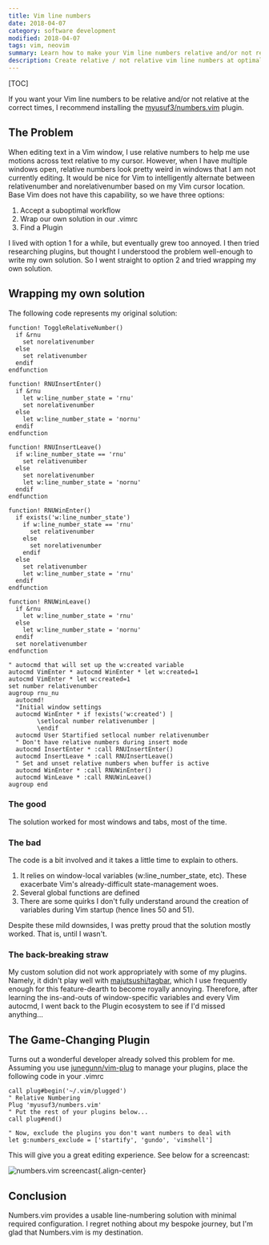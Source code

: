 ```yaml
---
title: Vim line numbers
date: 2018-04-07
category: software development
modified: 2018-04-07
tags: vim, neovim
summary: Learn how to make your Vim line numbers relative and/or not relative at optimal times.
description: Create relative / not relative vim line numbers at optimal times.
---
```


[TOC]

If you want your Vim line numbers to be relative and/or not relative at the correct times, I recommend installing the [myusuf3/numbers.vim](https://github.com/myusuf3/numbers.vim) plugin.

## The Problem

When editing text in a Vim window, I use relative numbers to help me use motions across text relative to my cursor. However, when I have multiple windows open, relative numbers look pretty weird in windows that I am not currently editing. It would be nice for Vim to intelligently alternate between relativenumber and norelativenumber based on my Vim cursor location. Base Vim does not have this capability, so we have three options:

1. Accept a suboptimal workflow
2. Wrap our own solution in our .vimrc
3. Find a Plugin

I lived with option 1 for a while, but eventually grew too annoyed. I then tried researching plugins, but thought I understood the problem well-enough to write my own solution. So I went straight to option 2 and tried wrapping my own solution.

## Wrapping my own solution

The following code represents my original solution:

```vim
function! ToggleRelativeNumber()
  if &rnu
    set norelativenumber
  else
    set relativenumber
  endif
endfunction

function! RNUInsertEnter()
  if &rnu
    let w:line_number_state = 'rnu'
    set norelativenumber
  else
    let w:line_number_state = 'nornu'
  endif
endfunction

function! RNUInsertLeave()
  if w:line_number_state == 'rnu'
    set relativenumber
  else
    set norelativenumber
    let w:line_number_state = 'nornu'
  endif
endfunction

function! RNUWinEnter()
  if exists('w:line_number_state')
    if w:line_number_state == 'rnu'
      set relativenumber
    else
      set norelativenumber
    endif
  else
    set relativenumber
    let w:line_number_state = 'rnu'
  endif
endfunction

function! RNUWinLeave()
  if &rnu
    let w:line_number_state = 'rnu'
  else
    let w:line_number_state = 'nornu'
  endif
  set norelativenumber
endfunction

" autocmd that will set up the w:created variable
autocmd VimEnter * autocmd WinEnter * let w:created=1
autocmd VimEnter * let w:created=1
set number relativenumber
augroup rnu_nu
  autocmd!
  "Initial window settings
  autocmd WinEnter * if !exists('w:created') |
        \setlocal number relativenumber |
        \endif
  autocmd User Startified setlocal number relativenumber
  " Don't have relative numbers during insert mode
  autocmd InsertEnter * :call RNUInsertEnter()
  autocmd InsertLeave * :call RNUInsertLeave()
  " Set and unset relative numbers when buffer is active
  autocmd WinEnter * :call RNUWinEnter()
  autocmd WinLeave * :call RNUWinLeave()
augroup end
```

### The good

The solution worked for most windows and tabs, most of the time.

### The bad

The code is a bit involved and it takes a little time to explain to others.

1. It relies on window-local variables (w:line_number_state, etc). These exacerbate Vim's already-difficult state-management woes.
2. Several global functions are defined
3. There are some quirks I don't fully understand around the creation of variables during Vim startup (hence lines 50 and 51).

Despite these mild downsides, I was pretty proud that the solution mostly worked. That is, until I wasn't.

### The back-breaking straw

My custom solution did not work appropriately with some of my plugins. Namely, it didn't play well with [majutsushi/tagbar](https://github.com/majutsushi/tagbar), which I use frequently enough for this feature-dearth to become royally annoying. Therefore, after learning the ins-and-outs of window-specific variables and every Vim autocmd, I went back to the Plugin ecosystem to see if I'd missed anything\...

## The Game-Changing Plugin

Turns out a wonderful developer already solved this problem for me. Assuming you use [junegunn/vim-plug](https://github.com/junegunn/vim-plug) to manage your plugins, place the following code in your .vimrc

```vim
call plug#begin('~/.vim/plugged')
" Relative Numbering
Plug 'myusuf3/numbers.vim'
" Put the rest of your plugins below...
call plug#end()

" Now, exclude the plugins you don't want numbers to deal with
let g:numbers_exclude = ['startify', 'gundo', 'vimshell']
```

This will give you a great editing experience. See below for a screencast:

![numbers.vim screencast]({static}/gif/numbers-vim.gif){.align-center}

## Conclusion

Numbers.vim provides a usable line-numbering solution with minimal required configuration. I regret nothing about my bespoke journey, but I'm glad that Numbers.vim is my destination.
